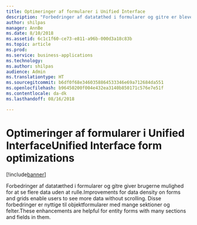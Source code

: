 ```yaml
---
title: Optimeringer af formularer i Unified Interface
description: "Forbedringer af datatæthed i formularer og gitre er blevet tilføjet"
author: shilpas
manager: AnnBe
ms.date: 8/10/2018
ms.assetid: 6c1c1f60-ce73-e811-a96b-000d3a18c83b
ms.topic: article
ms.prod: 
ms.service: business-applications
ms.technology: 
ms.author: shilpas
audience: Admin
ms.translationtype: HT
ms.sourcegitcommit: b6df0f68e3460358864533346e69a712684da551
ms.openlocfilehash: b96450200f004e432ea3140b850171c576e7e51f
ms.contentlocale: da-dk
ms.lasthandoff: 08/16/2018

---
```

# <a name="unified-interface-form-optimizations"></a><span data-ttu-id="16138-103">Optimeringer af formularer i Unified Interface</span><span class="sxs-lookup"><span data-stu-id="16138-103">Unified Interface form optimizations</span></span>


[!include[banner](../../includes/banner.md)]

<span data-ttu-id="16138-104">Forbedringer af datatæthed i formularer og gitre giver brugerne mulighed for at se flere data uden at rulle.</span><span class="sxs-lookup"><span data-stu-id="16138-104">Improvements for data density on forms and grids enable users to see more data without scrolling.</span></span> <span data-ttu-id="16138-105">Disse forbedringer er nyttige til objektformularer med mange sektioner og felter.</span><span class="sxs-lookup"><span data-stu-id="16138-105">These enhancements are helpful for entity forms with many sections and fields in them.</span></span>


